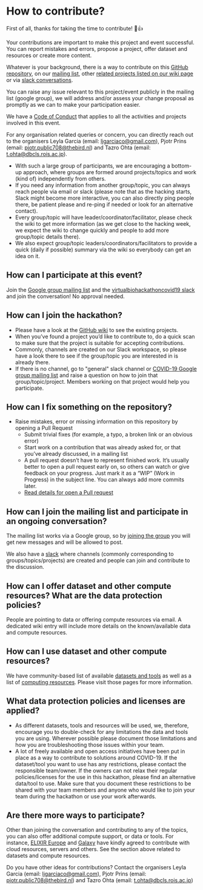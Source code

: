 # How to contribute?

First of all, thanks for taking the time to contribute! :tada::+1:

Your contributions are important to make this project and event successful. 
You can report mistakes and errors, propose a project, offer dataset and resources or create more content. 

Whatever is your background, there is a way to contribute on this [GitHub repository](https://github.com/virtual-biohackathons/covid-19-bh20), 
on our [mailing list](https://groups.google.com/forum/?utm_medium=email&utm_source=footer#!forum/virtual-biohackathon), other [related projects listed on our wiki page](https://github.com/virtual-biohackathons/covid-19-bh20/wiki) or via [slack conversations](https://virtualbiohac-xt62674.slack.com/join/shared_invite/zt-cuur40oj-wdrVz50NocwVrH7vgKTdPg).

You can raise any issue relevant to this project/event publicly in the mailing list (google group), we will address and/or assess your change proposal as promptly as we can to make your participation easier.

We have a [Code of Conduct](https://github.com/virtual-biohackathons/covid-19-bh20/blob/master/CODE_OF_CONDUCT.md) that applies to all the activities and projects involved in this event.

For any organisation related queries or concern, you can directly reach out to the organisers Leyla Garcia (email: ljgarciaco@gmail.com), Pjotr Prins (email: pjotr.public708@thebird.nl) 
and  Tazro Ohta (email: t.ohta@dbcls.rois.ac.jp). 

- With such a large group of participants, we are encouraging a bottom-up approach, where groups are formed around projects/topics and work (kind of) independently from others. 
- If you need any information from another group/topic, you can always reach people via email or slack (please note that as the hacking starts, Slack might become more interactive, you can also directly ping people there, be patient please and re-ping if needed or look for an alternative contact). 
- Every group/topic will have leader/coordinator/facilitator, please check the wiki to get more information (as we get close to the hacking week, we expect the wiki to change quickly and people to add more group/topic details there). 
- We also expect group/topic leaders/coordinators/facilitators to provide a quick (daily if possible) summary via the wiki so everybody can get an idea on it.

## How can I participate at this event?

Join the [Google group mailing list](https://groups.google.com/forum/#!forum/virtual-biohackathon) and the [virtualbiohackathoncovid19 slack](https://join.slack.com/t/virtualbiohac-xt62674/shared_invite/zt-cuur40oj-wdrVz50NocwVrH7vgKTdPg) and join the conversation! No approval needed. 

## How can I join the hackathon?
- Please have a look at the [GitHub wiki](https://github.com/virtual-biohackathons/covid-19-bh20/wiki) to see the existing projects. 
- When you’ve found a project you’d like to contribute to, 
do a quick scan to make sure that the project is suitable for accepting contributions.
- Commonly, channels are created on our Slack workspace, so please have a look there to see if the group/topic you are interested in is already there. 
- If there is no channel, go to "general" slack channel or [COVID-19 Google group mailing list](https://groups.google.com/forum/#!forum/virtual-biohackathon) and raise a question on how to join that group/topic/project. Members working on that project would help you participate.

## How can I fix something on the repository?

- Raise mistakes, error or missing information on this repository by opening a Pull Request
  - Submit trivial fixes (for example, a typo, a broken link or an obvious error)
  - Start work on a contribution that was already asked for, or that you’ve already discussed, in a mailing list
  - A pull request doesn’t have to represent finished work. It’s usually better to open a pull request early on, so others can watch or give feedback on your progress. Just mark it as a “WIP” (Work in Progress) in the subject line. You can always add more commits later.
  - [Read details for open a Pull request](https://opensource.guide/how-to-contribute/#opening-a-pull-request)

## How can I join the mailing list and participate in an ongoing conversation?

The mailing list works via a Google group, so by [joining the group](https://groups.google.com/forum/#!forum/virtual-biohackathon) you will get new messages and will be allowed to post.

We also have a [slack]((https://virtualbiohac-xt62674.slack.com/join/shared_invite/zt-cuur40oj-wdrVz50NocwVrH7vgKTdPg)) where channels (commonly corresponding to groups/topics/projects) are created and people can join and contribute to the discussion.

## How can I offer dataset and other compute resources? What are the data protection policies?

People are pointing to data or offering compute resources via email. A dedicated wiki entry will include more details on the known/available data and compute resources.

## How can I use dataset and other compute resources? 

We have community-based list of available [datasets and tools](./datasets_and_tools.md) as well as a list of [computing resources](./compute_resources.md). Please visit those pages for more information.

## What data protection policies and licenses are applied?

- As different datasets, tools and resources will be used, we, therefore, encourage you to double-check for any limitations the data and tools you are using. Wherever possible please document those limitations and how you are troubleshooting those issues within your team. 
- A lot of freely available and open access initiatives have been put in place as a way to contribute to solutions around COVID-19. If the dataset/tool you want to use has any restrictions, please contact the responsible team/owner. If the owners can not relax their regular policies/licenses for the use in this hackathon, please find an alternative data/tool to use. Make sure that you document these restrictions to be shared with your team members and anyone who would like to join your team during the hackathon or use your work afterwards.

## Are there more ways to participate?

Other than joining the conversation and contributing to any of the topics, you can also offer additional compute support, or data or tools. For instance, [ELIXIR Europe](https://elixir-europe.org/) and [Galaxy](https://galaxyproject.org/) have kindly agreed to contribute with cloud resources, servers and others.  See the section above related to datasets and compute resources.

Do you have other ideas for contributions? Contact the organisers Leyla Garcia (email: ljgarciaco@gmail.com), Pjotr Prins (email: pjotr.public708@thebird.nl) and 
Tazro Ohta (email: t.ohta@dbcls.rois.ac.jp)

